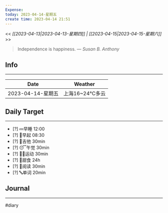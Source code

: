 ```yaml
---
Expense: 
today: 2023-04-14-星期五
create time: 2023-04-14 21:51
---
```


<< *[[2023-04-13|2023-04-13-星期四]] | [[2023-04-15|2023-04-15-星期六]]* >>


> Independence is happiness.
> — <cite>Susan B. Anthony</cite>


## Info
***
| Date        | Weather      | 
| ----------- | ------------ |
| 2023-04-14-星期五 |  上海16~24℃多云 |


## Daily Target 
***
- [?] 💤早睡   12:00
- [?] 🌅早起    08:30
- [?] 🎵吉他    30min
- [?] 😴午觉    30min
- [?] 🏃‍♀️运动    30min  
- [?] 🚫甜食    24h
- [?] 📖阅读    30min 
- [?] 🔤单词    20min    


##  Journal
***




#diary